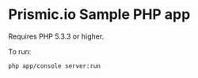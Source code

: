 Prismic.io Sample PHP app
=========================

Requires PHP 5.3.3 or higher.

To run:

    php app/console server:run

